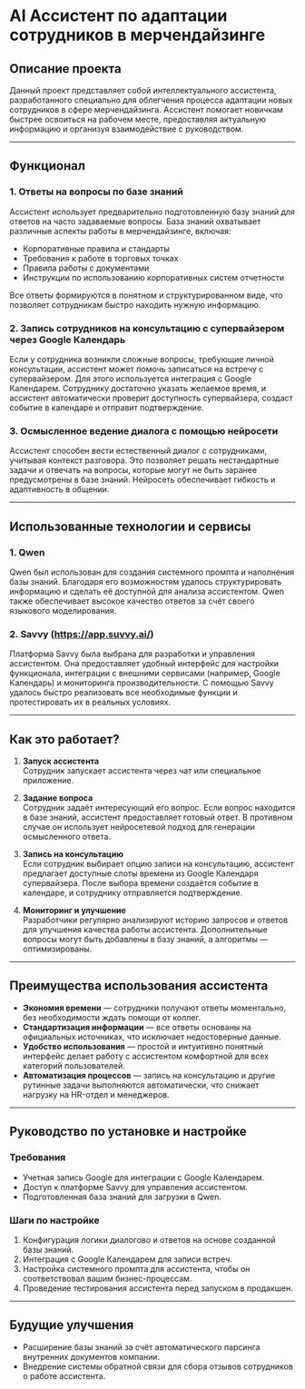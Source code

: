 # AI Ассистент по адаптации сотрудников в мерчендайзинге

## Описание проекта

Данный проект представляет собой интеллектуального ассистента, разработанного специально для облегчения процесса адаптации новых сотрудников в сфере мерчендайзинга. Ассистент помогает новичкам быстрее освоиться на рабочем месте, предоставляя актуальную информацию и организуя взаимодействие с руководством.

---

## Функционал

### 1. Ответы на вопросы по базе знаний
Ассистент использует предварительно подготовленную базу знаний для ответов на часто задаваемые вопросы. База знаний охватывает различные аспекты работы в мерчендайзинге, включая:
- Корпоративные правила и стандарты
- Требования к работе в торговых точках
- Правила работы с документами
- Инструкции по использованию корпоративных систем отчетности

Все ответы формируются в понятном и структурированном виде, что позволяет сотрудникам быстро находить нужную информацию.

### 2. Запись сотрудников на консультацию с супервайзером через Google Календарь
Если у сотрудника возникли сложные вопросы, требующие личной консультации, ассистент может помочь записаться на встречу с супервайзером. Для этого используется интеграция с Google Календарем. Сотруднику достаточно указать желаемое время, и ассистент автоматически проверит доступность супервайзера, создаст событие в календаре и отправит подтверждение.

### 3. Осмысленное ведение диалога с помощью нейросети
Ассистент способен вести естественный диалог с сотрудниками, учитывая контекст разговора. Это позволяет решать нестандартные задачи и отвечать на вопросы, которые могут не быть заранее предусмотрены в базе знаний. Нейросеть обеспечивает гибкость и адаптивность в общении.

---

## Использованные технологии и сервисы

### 1. **Qwen**
Qwen был использован для создания системного промпта и наполнения базы знаний. Благодаря его возможностям удалось структурировать информацию и сделать её доступной для анализа ассистентом. Qwen также обеспечивает высокое качество ответов за счёт своего языкового моделирования.

### 2. **Savvy (https://app.suvvy.ai/)**
Платформа Savvy была выбрана для разработки и управления ассистентом. Она предоставляет удобный интерфейс для настройки функционала, интеграции с внешними сервисами (например, Google Календарь) и мониторинга производительности. С помощью Savvy удалось быстро реализовать все необходимые функции и протестировать их в реальных условиях.

---

## Как это работает?

1. **Запуск ассистента**  
   Сотрудник запускает ассистента через чат или специальное приложение.

2. **Задание вопроса**  
   Сотрудник задаёт интересующий его вопрос. Если вопрос находится в базе знаний, ассистент предоставляет готовый ответ. В противном случае он использует нейросетевой подход для генерации осмысленного ответа.

3. **Запись на консультацию**  
   Если сотрудник выбирает опцию записи на консультацию, ассистент предлагает доступные слоты времени из Google Календаря супервайзера. После выбора времени создаётся событие в календаре, и сотруднику отправляется подтверждение.

4. **Мониторинг и улучшение**  
   Разработчики регулярно анализируют историю запросов и ответов для улучшения качества работы ассистента. Дополнительные вопросы могут быть добавлены в базу знаний, а алгоритмы — оптимизированы.

---

## Преимущества использования ассистента

- **Экономия времени** — сотрудники получают ответы моментально, без необходимости ждать помощи от коллег.
- **Стандартизация информации** — все ответы основаны на официальных источниках, что исключает недостоверные данные.
- **Удобство использования** — простой и интуитивно понятный интерфейс делает работу с ассистентом комфортной для всех категорий пользователей.
- **Автоматизация процессов** — запись на консультацию и другие рутинные задачи выполняются автоматически, что снижает нагрузку на HR-отдел и менеджеров.

---

## Руководство по установке и настройке

### Требования
- Учетная запись Google для интеграции с Google Календарем.
- Доступ к платформе Savvy для управления ассистентом.
- Подготовленная база знаний для загрузки в Qwen.

### Шаги по настройке
1. Конфигурация логики диалогово и ответов на основе созданной базы знаний.
2. Интеграция с Google Календарем для записи встреч.
3. Настройка системного промпта для ассистента, чтобы он соответствовал вашим бизнес-процессам.
5. Проведение тестирования ассистента перед запуском в продакшен.

---

## Будущие улучшения

- Расширение базы знаний за счёт автоматического парсинга внутренних документов компании.
- Внедрение системы обратной связи для сбора отзывов сотрудников о работе ассистента.





